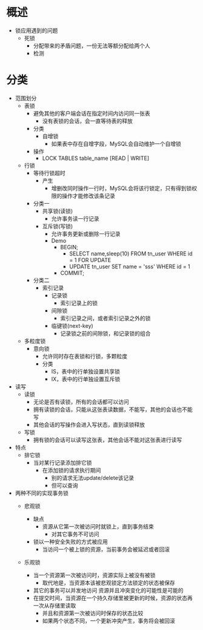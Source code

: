 # 概述
- 锁应用遇到的问题
	- 死锁
		- 分配带来的矛盾问题，一份无法等额分配给两个人
		- 检测

# 分类
- 范围划分
    - 表锁 
	    - 避免其他的客户端会话在指定时间内访问同一张表
		    - 没有表锁的会话，会一直等待表的释放
	    - 分类
		    - 自增锁
				- 如果表中存在自增字段，MySQL会自动维护一个自增锁
		- 操作
			- LOCK TABLES table_name [READ | WRITE]
    - 行锁
	    - 等待行锁超时
		    - 产生
			    - 增删改同时操作一行时，MySQL会将该行锁定，只有得到锁权限的操作才能修改该条记录
	    - 分类一
	        - 共享锁(读锁)
		        - 允许事务读一行记录
	        - 互斥锁(写锁)
		        - 允许事务更新或删除一行记录
		        - Demo
			        - BEGIN;
						- SELECT name,sleep(10) FROM tn_user WHERE id = 1 FOR UPDATE
						- UPDATE tn_user SET name = 'sss' WHERE id = 1
					- COMMIT;
		- 分类二			
			- 索引记录
				- 记录锁
					- 索引记录上的锁
				- 间隙锁	
					- 索引记录之间，或者索引记录之外的锁
				- 临键锁(next-key)
					- 记录锁之前的间隙锁，和记录锁的组合					
	- 多粒度锁
	    - 意向锁
			- 允许同时存在表锁和行锁，多颗粒度
			- 分类
				- IS，表中的行单独设置共享锁
				- IX，表中的行单独设置互斥锁	
- 读写
	- 读锁
		- 无论是否有读锁，所有的会话都可以访问
		- 拥有读锁的会话，只能从这张表读数据，不能写，其他的会话也不能写
		- 其他会话的写操作会进入写状态，直到读锁释放
	- 写锁
		- 拥有锁的会话可以读写这张表，其他会话不能对这张表进行读写
- 特点
	- 排它锁		
		- 当对某行记录添加排它锁
			- 在添加锁的请求执行期间
				- 别的请求无法update/delete该记录
				- 但可以查询
- 两种不同的实现事务锁
	- 悲观锁
	    - 缺点
		    - 资源从它第一次被访问时就锁上，直到事务结束
			    - 对其它事务不可访问
		- 锁以一种安全失败的方式被应用   
			- 当访问一个被上锁的资源，当前事务会被延迟或者回滚 

	- 乐观锁
		- 当一个资源第一次被访问时，资源实际上被没有被锁	
			- 取代地是，当资源本该被悲观锁定方法锁定的状态被保存
		- 其它的事务可以并发地访问	资源并且冲突变化的可能性是可能的
		- 在提交时间，当资源在一个持久存储里被更新的时候，资源的状态再一次从存储里读取
			- 并且和资源第一次被访问时保存的状态比较
			- 如果两个状态不同，一个更新冲突产生，事务将会被回滚				